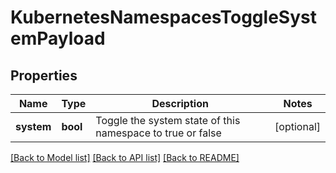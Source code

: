 # KubernetesNamespacesToggleSystemPayload

## Properties
Name | Type | Description | Notes
------------ | ------------- | ------------- | -------------
**system** | **bool** | Toggle the system state of this namespace to true or false | [optional] 

[[Back to Model list]](../README.md#documentation-for-models) [[Back to API list]](../README.md#documentation-for-api-endpoints) [[Back to README]](../README.md)


